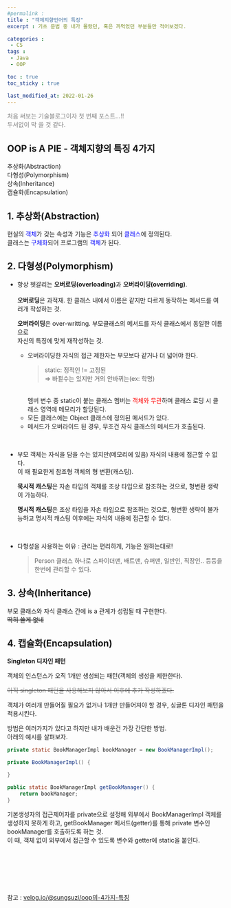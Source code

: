 ```yaml
---
#permalink : 
title : "객체지향언어의 특징"
excerpt : 기초 문법 중 내가 몰랐던, 혹은 까먹었던 부분들만 적어보겠다.

categories : 
 - CS
tags :
 - Java
 - OOP

toc : true
toc_sticky : true

last_modified_at: 2022-01-26
---
```


<span style="color : gray">처음 써보는 기술블로그이자 첫 번째 포스트...!!  
두서없이 막 쓸 것 같다.</span>  

## **OOP is A PIE** - 객체지향의 특징 4가지<br>
추상화(Abstraction)<br>다형성(Polymorphism)<br>상속(Inheritance)<br>캡슐화(Encapsulation)

## 1. 추상화(Abstraction)
현실의 <span style="color: blue">객체</span>가 갖는 속성과 기능은 <span style="color: blue">추상화</span> 되어 <span style="color: blue">클래스</span>에 정의된다.  
클래스는 <span style="color: blue">구체화</span>되어 프로그램의 <span style="color: blue">객체</span>가 된다.

## 2. 다형성(Polymorphism)
+ 항상 헷갈리는 <strong>오버로딩(overloading)</strong>과 <strong>오버라이딩(overriding)</strong>.<br>  
    **오버로딩**은 과적재. 한 클래스 내에서 이름은 같지만 다르게 동작하는 메서드를 여러개 작성하는 것.  

     **오버라이딩**은 over-writting. 부모클래스의 메서드를 자식 클래스에서 동일한 이름으로  
     자신의 특징에 맞게 재작성하는 것.  
     + 오버라이딩한 자식의 접근 제한자는 부모보다 같거나 더 넓어야 한다.
        > static: 정적인 != 고정된  
        ⇒ 바뀔수는 있지만 거의 안바뀌는(ex: 학명)  
        <br> 
        멤버 변수 중 static이 붙는 클래스 멤버는 <span style="color: red">객체와 무관</span>하며  
        클래스 로딩 시 클래스 영역에 메모리가 할당된다.
     + 모든 클래스에는 Object 클래스에 정의된 메서드가 있다.
     + 메서드가 오버라이드 된 경우, 무조건 자식 클래스의 메서드가 호출된다.

<br>

+ 부모 객체는 자식을 담을 수는 있지만(메모리에 있음) 자식의 내용에 접근할 수 없다.  
이 때 필요한게 참조형 객체의 형 변환(캐스팅).  

    **묵시적 캐스팅**은 자손 타입의 객체를 조상 타입으로 참조하는 것으로, 형변환 생략이 가능하다.  

    **명시적 캐스팅**은 조상 타입을 자손 타입으로 참조하는 것으로, 형변환 생략이 불가능하고 명시적 캐스팅 이후에는 자식의 내용에 접근할 수 있다.  

<br>

+ 다형성을 사용하는 이유 : 관리는 편리하게, 기능은 원하는대로!
    > Person 클래스 하나로 스파이더맨, 배트맨, 슈퍼맨, 일반인, 직장인.. 등등을 한번에 관리할 수 있다.
    

## 3. 상속(Inheritance)
부모 클래스와 자식 클래스 간에 is a 관계가 성립될 때 구현한다.  
~~딱히 쓸게 없네~~

## 4. 캡슐화(Encapsulation)
**Singleton 디자인 패턴**  

객체의 인스턴스가 오직 1개만 생성되는 패턴(객체의 생성을 제한한다).

~~<span style="color: gray">아직 singleton 패턴을 사용해보지 않아서 이후에 추가 작성하겠다.</span>~~

객체가 여러개 만들어질 필요가 없거나 1개만 만들어져야 할 경우, 싱글톤 디자인 패턴을 적용시킨다.

방법은 여러가지가 있다고 하지만 내가 배운건 가장 간단한 방법.<br>
아래의 예시를 살펴보자.

```java
private static BookManagerImpl bookManager = new BookManagerImpl();

private BookManagerImpl() {

}

public static BookManagerImpl getBookManager() {
    return bookManager;
}
```
기본생성자의 접근제어자를 private으로 설정해 외부에서 BookManagerImpl 객체를 생성하지 못하게 하고,
getBookManager 메서드(getter)를 통해 private 변수인 bookManager를 호출하도록 하는 것.  
이 때, 객체 없이 외부에서 접근할 수 있도록 변수와 getter에 static을 붙인다.  

<br><br><br><br><br>

참고 : [velog.io/@sungsuzi/oop의-4가지-특징](https://velog.io/@sungsuzi/oop%EC%9D%98-4%EA%B0%80%EC%A7%80-%ED%8A%B9%EC%A7%95)


